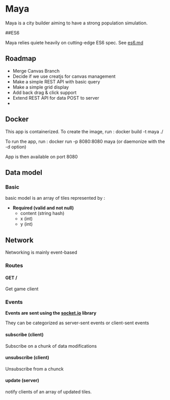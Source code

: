 # Maya
Maya is a city builder aiming to have a strong population simulation.

##ES6

Maya relies quiete heavily on cutting-edge ES6 spec. See [es6.md](es6.md)

## Roadmap

  - Merge Canvas Branch
  - Decide if we use creatjs for canvas management
  - Make a simple REST API with basic query
  - Make a simple grid display
  - Add back drag & click support
  - Extend REST API for data POST to server
  -

## Docker
This app is containerized.
To create the image, run :
    docker build -t maya ./

To run the app, run :
    docker run -p 8080:8080 maya
    (or daemonize with the -d option)

App is then available on port 8080

## Data model

### Basic

basic model is an array of tiles represented by :

- **Required (valid and not null)**
  - content (string hash)
  - x (int)
  - y (int)



## Network

Networking is mainly event-based

### Routes

#### GET /

Get game client

### Events

**Events are sent using the [socket.io](http://socket.io) library**

They can be categorized as server-sent events or client-sent events

#### subscribe (client)

Subscribe on a chunk of data modifications

#### unsubscribe (client)

Unsubscribe from a chunck

#### update (server)

notify clients of an array of updated tiles.
